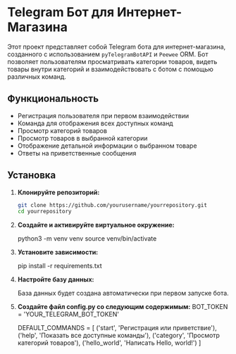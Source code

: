 # Telegram Бот для Интернет-Магазина

Этот проект представляет собой Telegram бота для интернет-магазина, созданного с использованием `pyTelegramBotAPI` и `Peewee` ORM. Бот позволяет пользователям просматривать категории товаров, видеть товары внутри категорий и взаимодействовать с ботом с помощью различных команд.

## Функциональность

- Регистрация пользователя при первом взаимодействии
- Команда для отображения всех доступных команд
- Просмотр категорий товаров
- Просмотр товаров в выбранной категории
- Отображение детальной информации о выбранном товаре
- Ответы на приветственные сообщения

## Установка

1. **Клонируйте репозиторий:**

   ```sh
   git clone https://github.com/yourusername/yourrepository.git
   cd yourrepository

2. **Создайте и активируйте виртуальное окружение:**

    python3 -m venv venv
    source venv/bin/activate

3. **Установите зависимости:**

    pip install -r requirements.txt

4. **Настройте базу данных:**

    База данных будет создана автоматически при первом запуске бота.

5. **Создайте файл config.py со следующим содержимым:**
    BOT_TOKEN = 'YOUR_TELEGRAM_BOT_TOKEN'

    DEFAULT_COMMANDS = [
        ('start', 'Регистрация или приветствие'),
        ('help', 'Показать все доступные команды'),
        ('category', 'Просмотр категорий товаров'),
        ('hello_world', 'Написать Hello, world!')
    ]



